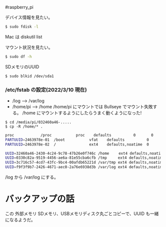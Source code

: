 #raspberry_pi 

デバイス情報を見たい。

```bash
$ sudo fdisk -l
```

Mac は diskutil list

マウント状況を見たい。

```bash
$ sudo df -h
```

SDメモリのUUID

```bash
$ sudo blkid /dev/sda1
```

### /etc/fstab の設定(2022/3/10 現在)
- /log --> /var/log
- /home/pi  --> /home
/home/pi にマウントでは Bullseye でマウント失敗する。
/home にマウントするようにしたらうまく動くようになった!

```shell
$ cd /media/pi/032460a46-.....
$ cp -R /home/* .
```


```bash
proc            /proc           proc    defaults          0       0
PARTUUID=2463978e-01  /boot           vfat    defaults          0       2
PARTUUID=2463978e-02  /               ext4    defaults,noatime  0       1

UUID=32460a46-2430-4c24-9c78-47b26e0f746c /home　　 ext4 defaults,noatime 0 0
UUID=0330c82a-9519-4456-ae6a-81e55cba6cfb /tmp     ext4 defaults,noatime 0 0
UUID=3c716c57-4cd7-43fc-9bc4-00afdb65221d /var/tmp ext4 defaults,noatime 0 0
UUID=f9f3f9b7-2426-4671-aec0-2a76e6938d3b /var/log ext4 defaults,noatime 0 0
```

/log から /var/log にする。



# バックアップの話

この 外部メモリ SDメモリ、USBメモリディスク丸ごとコピーで、UUID も一緒になるようだ。

